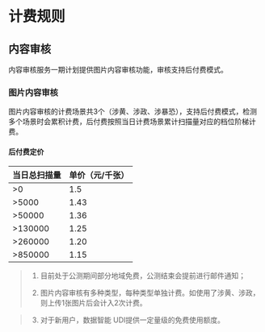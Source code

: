 # 计费规则

## 内容审核

内容审核服务一期计划提供图片内容审核功能，审核支持后付费模式。

### 图片内容审核

图片内容审核的计费场景共3个（涉黄、涉政、涉暴恐），支持后付费模式，检测多个场景时会累积计费，后付费按照当日计费场景累计扫描量对应的档位阶梯计费。

#### 后付费定价

| 当日总扫描量 | 单价（元/千张） |
| :----------- | :-------------- |
| >0           | 1.5             |
| >5000        | 1.43            |
| >50000       | 1.36            |
| >130000      | 1.25            |
| >260000      | 1.20            |
| >850000      | 1.15            |


> 1. 目前处于公测期间部分地域免费，公测结束会提前进行邮件通知；
>
> 2. 图片内容审核有多种类型，每种类型单独计费。如使用了涉黄、涉政，则上传1张图片后会计入2次计费。

> 3. 对于新用户，数据智能 UDI提供一定量级的免费使用额度。


